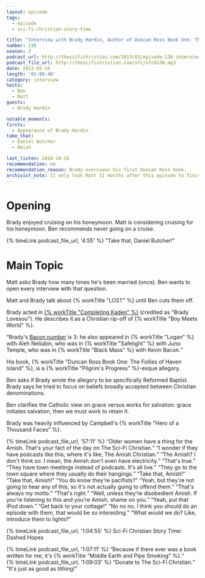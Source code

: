 ```yaml
---
layout: episode
tags:
  - episode
  - sci-fi-christian-story-time

title: "Interview with Brady Hardin, Author of Duncan Ross Book One: The Follies of Haven Island"
number: 130
season: 3
podcast_url: http://thescifichristian.com/2013/03/episode-130-interview-with-brady-hardin-author-of-duncan-ross-book-one-the-follies-of-haven-island/
podcast_file_url: http://thescifichristian.com/sfc/sfc0130.mp3
date: 2013-03-16
length: '01:09:40'
category: interview
hosts:
  - Ben
  - Matt
guests:
  - Brady Hardin

notable_moments:
firsts:
  - Appearance of Brady Hardin
take_that:
  - Daniel Butcher
  - Amish

last_listen: 2018-10-16
recommendation: no
recommendation_reason: Brady overviews his first Duncan Ross book.
archivist_note: It only took Matt 11 months after this episode to finish the last two thirds of the book.
---
```

# Opening
Brady enjoyed cruising on his honeymoon. Matt is considering cruising for his honeymoon. Ben recommends never going on a cruise.

<div class="quote">
  {% timeLink podcast_file_url, '4:55' %}
  <q class="ben">Take that, Daniel Butcher!</q>
</div>



# Main Topic
Matt asks Brady how many times he's been married (once). Ben wants to open every interview with that question.

Matt and Brady talk about {% workTitle "LOST" %} until Ben cuts them off.

Brady acted in <a href="https://www.imdb.com/title/tt0905576/">{% workTitle "Completing Kaden" %}</a> (credited as "Brady Lovesou"). He describes it as a Christian rip-off of {% workTitle "Boy Meets World" %}. 

<q class="archivist">Brady's <a href="https://oracleofbacon.org/">Bacon number</a> is 3: he also appeared in {% workTitle "Logan" %} with Aleh Neliubin, who was in {% workTitle "Safelight" %} with Juno Temple, who was in {% workTitle "Black Mass" %} with Kevin Bacon.</q>

His book, {% workTitle "Duncan Ross Book One: The Follies of Haven Island" %}, is a {% workTitle "Pilgrim's Progress" %}-esque allegory.

Ben asks if Brady wrote the allegory to be specifically Reformed Baptist. Brady says he tried to focus on beliefs broadly accepted between Christian denominations. 

Ben clarifies the Catholic view on grace versus works for salvation: grace initiates salvation, then we must work to retain it.

Brady was heavily influenced by Campbell's {% workTitle "Hero of a Thousand Faces" %}.

<div class="quote">
  {% timeLink podcast_file_url, '57:11' %}
  <q class="ben">Older women have a thing for the Amish. That's your fact of the day on The Sci-Fi Christian.</q>
  <q data-name="Brady">I wonder if they have podcasts like this, where it's like, The Amish Christian.</q>
  <q class="ben">The Amish? I don't think so. I mean, the Amish don't even have electricity.</q>
  <q data-name="Brady">That's true.</q>
  <q class="ben">They have town meetings instead of podcasts. It's all live.</q>
  <q data-name="Brady">They go to the town square where they usually do their hangings.</q>
  <q class="ben">Take that, Amish!</q>
  <q class="matt">Take that, Amish!</q>
  <q class="ben">You do know they're pacifists?</q>
  <q data-name="Brady">Yeah, but they're not going to hear any of this, so it's not actually going to offend them.</q>
  <q class="ben">That's always my motto.</q>
  <q data-name="Brady">That's right.</q>
  <q class="ben">Well, unless they're disobedient Amish. If you're listening to this and you're Amish, shame on you.</q>
  <q class="matt">Yeah, put that iPod down.</q>
  <q class="ben">Get back to your cottage!</q>
  <q data-name="Brady">No no no, I think you should do an episode with them, that would be so interesting.</q>
  <q class="matt">What would we do? Like, introduce them to lights?</q>
</div>

{% timeLink podcast_file_url, '1:04:55' %} Sci-Fi Christian Story Time: Dashed Hopes

<div class="quote">
  {% timeLink podcast_file_url, '1:07:11' %}
  <q class="ben">Because if there ever was a book written for me, it's {% workTitle "Middle Earth and Pipe Smoking" %}.</q>
</div>

<div class="quote">
  {% timeLink podcast_file_url, '1:09:03' %}
  <q class="matt">Donate to The Sci-Fi Christian.</q>
  <q class="ben">It's just as good as tithing!</q>
</div>